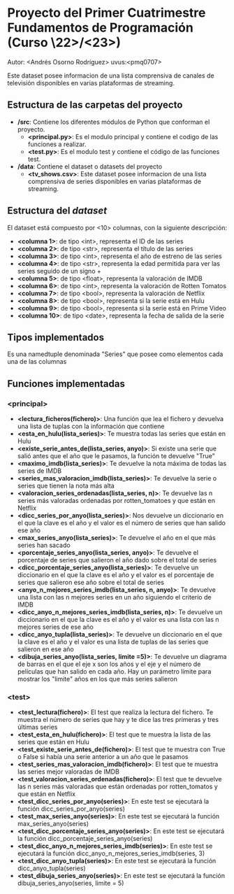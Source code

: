 # Proyecto del Primer Cuatrimestre Fundamentos de Programación (Curso  \22\>/\<23\>)
Autor: \<Andrés Osorno Rodríguez\>   uvus:\<pmq0707\>

Este dataset posee informacion de una lista comprensiva de canales de televisión disponibles en varias plataformas de streaming.

## Estructura de las carpetas del proyecto

* **/src**: Contiene los diferentes módulos de Python que conforman el proyecto.
  * **\<principal.py\>**: Es el modulo principal y contiene el codigo de las funciones a realizar.
  * **\<test.py\>**: Es el modulo test y contiene el código de las funciones test.
* **/data**: Contiene el dataset o datasets del proyecto
    * **\<tv_shows.csv\>**: Este dataset posee informacion de una lista comprensiva de series disponibles en varias plataformas de streaming.
    
## Estructura del *dataset*

El dataset está compuesto por \<10\> columnas, con la siguiente descripción:

* **\<columna 1>**: de tipo \<int\>, representa el ID de las series
* **\<columna 2>**: de tipo \<str\>, representa el título de las series
* **\<columna 3>**: de tipo \<int\>, representa el año de estreno de las series
* **\<columna 4>**: de tipo \<str\>, representa la edad permitida para ver las series seguido de un signo +
* **\<columna 5>**: de tipo \<float>, representa la valoración de IMDB
* **\<columna 6>**: de tipo \<int\>, representa la valoración de Rotten Tomatos
* **\<columna 7>**: de tipo \<bool\>, representa la valoración de Netflix
* **\<columna 8>**: de tipo \<bool\>, representa si la serie está en Hulu
* **\<columna 9>**: de tipo \<bool\>, representa si la serie está en Prime Video
* **\<columna 10>**: de tipo \<date\>, representa la fecha de salida de la serie

## Tipos implementados

Es una namedtuple denominada "Series" que posee como elementos cada una de las columnas

## Funciones implementadas

### \<principal\>

* **<lectura_ficheros(fichero)>**: Una  función  que  lea  el  fichero  y  devuelva  una lista  de  tuplas  con  la información que contiene
* **<esta_en_hulu(lista_series)>**: Te muestra todas las series que están en Hulu
* **<existe_serie_antes_de(lista_series, anyo)>**: Si existe una serie que salió antes que el año que le pasamos, la función te devuelve "True"
* **<maximo_imdb(lista_series)>**: Te devuelve la nota máxima de todas las series de IMDB
* **<series_mas_valoracion_imdb(lista_series)>**: Te devuelve la serie o series que tienen la nota más alta
* **<valoracion_series_ordenadas(lista_series, n)>**: Te devuelve las n series más valoradas ordenadas por rotten_tomatoes y que están en Netflix
* **<dicc_series_por_anyo(lista_series)>**: Nos devuelve un diccionario en el que la clave es el año y el valor es el número de series que han salido ese año
* **<max_series_anyo(lista_series)>**: Te devuelve el año en el que más series han sacado
* **<porcentaje_series_anyo(lista_series, anyo)>**: Te devuelve el porcentaje de series que salieron el año dado sobre el total de series
* **<dicc_porcentaje_series_anyo(lista_series)>**: Te devuelve un diccionario en el que la clave es el año y el valor es el porcentaje de series que salieron ese año sobre el total de series
* **<anyo_n_mejores_series_imdb(lista_series, n, anyo)>**: Te devuelve una lista con las n mejores series en un año siguiendo el criterio de IMDB
* **<dicc_anyo_n_mejores_series_imdb(lista_series, n)>**: Te devuelve un diccionario en el que la clave es el año y el valor es una lista con las n mejores series de ese año
* **<dicc_anyo_tupla(lista_series)>**: Te devuelve un diccionario en el que la clave es el año y el valor es una lista de tuplas de las series que salieron en ese año
* **<dibuja_series_anyo(lista_series, limite =5)>**: Te devuelve un diagrama de barras en el que el eje x son los años y el eje y el número de películas que han salido en cada año. Hay un parámetro límite para mostrar los "limite" años en los que más series salieron

### \<test\>

* **<test_lectura(fichero)>**: El test que realiza la lectura del fichero. Te muestra el número de series que hay y te dice las tres primeras y tres últimas series
* **<test_esta_en_hulu(fichero)>**: El test que te muestra la lista de las series que están en Hulu
* **<test_existe_serie_antes_de(fichero)>**: El test que te muestra con True o False si había una serie anterior a un año que le pasamos
* **<test_series_mas_valoracion_imdb(fichero)>**: El test que te muestra las series mejor valoradas de IMDB
* **<test_valoracion_series_ordenadas(fichero)>**: El test que te devuelve las n series más valoradas que están ordenadas por rotten_tomatos y que están en Netflix
* **<test_dicc_series_por_anyo(series)>**: En este test se ejecutará la función dicc_series_por_anyo(series)
* **<test_max_series_anyo(series)>**: En este test se ejecutará la función max_series_anyo(series)
* **<test_dicc_porcentaje_series_anyo(series)>**: En este test se ejecutará la función dicc_porcentaje_series_anyo(series)
* **<test_dicc_anyo_n_mejores_series_imdb(series)>**: En este test se ejecutará la función dicc_anyo_n_mejores_series_imdb(series, 3)
* **<test_dicc_anyo_tupla(series)>**: En este test se ejecutará la función dicc_anyo_tupla(series)
* **<test_dibuja_series_anyo(series)>**: En este test se ejecutará la función dibuja_series_anyo(series, limite = 5)
